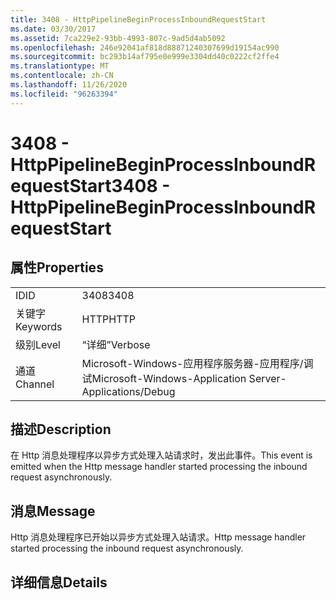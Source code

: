 ```yaml
---
title: 3408 - HttpPipelineBeginProcessInboundRequestStart
ms.date: 03/30/2017
ms.assetid: 7ca229e2-93bb-4993-807c-9ad5d4ab5092
ms.openlocfilehash: 246e92041af818d88871240307699d19154ac990
ms.sourcegitcommit: bc293b14af795e0e999e3304dd40c0222cf2ffe4
ms.translationtype: MT
ms.contentlocale: zh-CN
ms.lasthandoff: 11/26/2020
ms.locfileid: "96263394"
---
```

# <a name="3408---httppipelinebeginprocessinboundrequeststart"></a><span data-ttu-id="8984b-102">3408 - HttpPipelineBeginProcessInboundRequestStart</span><span class="sxs-lookup"><span data-stu-id="8984b-102">3408 - HttpPipelineBeginProcessInboundRequestStart</span></span>

## <a name="properties"></a><span data-ttu-id="8984b-103">属性</span><span class="sxs-lookup"><span data-stu-id="8984b-103">Properties</span></span>  
  
|||  
|-|-|  
|<span data-ttu-id="8984b-104">ID</span><span class="sxs-lookup"><span data-stu-id="8984b-104">ID</span></span>|<span data-ttu-id="8984b-105">3408</span><span class="sxs-lookup"><span data-stu-id="8984b-105">3408</span></span>|  
|<span data-ttu-id="8984b-106">关键字</span><span class="sxs-lookup"><span data-stu-id="8984b-106">Keywords</span></span>|<span data-ttu-id="8984b-107">HTTP</span><span class="sxs-lookup"><span data-stu-id="8984b-107">HTTP</span></span>|  
|<span data-ttu-id="8984b-108">级别</span><span class="sxs-lookup"><span data-stu-id="8984b-108">Level</span></span>|<span data-ttu-id="8984b-109">“详细”</span><span class="sxs-lookup"><span data-stu-id="8984b-109">Verbose</span></span>|  
|<span data-ttu-id="8984b-110">通道</span><span class="sxs-lookup"><span data-stu-id="8984b-110">Channel</span></span>|<span data-ttu-id="8984b-111">Microsoft-Windows-应用程序服务器-应用程序/调试</span><span class="sxs-lookup"><span data-stu-id="8984b-111">Microsoft-Windows-Application Server-Applications/Debug</span></span>|  
  
## <a name="description"></a><span data-ttu-id="8984b-112">描述</span><span class="sxs-lookup"><span data-stu-id="8984b-112">Description</span></span>  

 <span data-ttu-id="8984b-113">在 Http 消息处理程序以异步方式处理入站请求时，发出此事件。</span><span class="sxs-lookup"><span data-stu-id="8984b-113">This event is emitted when the Http message handler started processing the inbound request asynchronously.</span></span>  
  
## <a name="message"></a><span data-ttu-id="8984b-114">消息</span><span class="sxs-lookup"><span data-stu-id="8984b-114">Message</span></span>  

 <span data-ttu-id="8984b-115">Http 消息处理程序已开始以异步方式处理入站请求。</span><span class="sxs-lookup"><span data-stu-id="8984b-115">Http message handler started processing the inbound request asynchronously.</span></span>  
  
## <a name="details"></a><span data-ttu-id="8984b-116">详细信息</span><span class="sxs-lookup"><span data-stu-id="8984b-116">Details</span></span>
